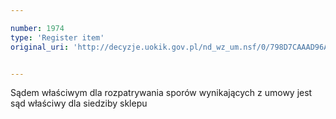 ```yaml
---

number: 1974
type: 'Register item'
original_uri: 'http://decyzje.uokik.gov.pl/nd_wz_um.nsf/0/798D7CAAAD96A6BFC12577590047A07A?OpenDocument'


---
```


Sądem właściwym dla rozpatrywania sporów wynikających z umowy jest sąd właściwy dla siedziby sklepu
